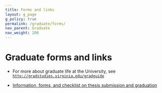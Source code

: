 ```yaml
---
title: Forms and links
layout: g_page
g_policy: true
permalink: /graduate/forms/
nav_parent: Graduate
nav_weight: 200
---
```


<h1 class="mb-3">Graduate forms and links</h1>

- For more about graduate life at the University, see [`http://gradstudies.virginia.edu/gradguide`](http://gradstudies.virginia.edu/gradguide)

- [Information, forms, and checklist on thesis submission and graduation](http://graduate.as.virginia.edu/thesis-submission-and-graduation)
